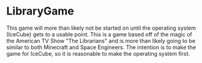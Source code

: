 # LibraryGame
This game will more than likely not be started on until the operating system (IceCube) gets to a usable point. This is a game based off of the magic of the American TV Show "The Librarians" and is more than likely going to be similar to both Minecraft and Space Engineers. The intention is to make the game for IceCube, so it is reasonable to make the operating system first.
